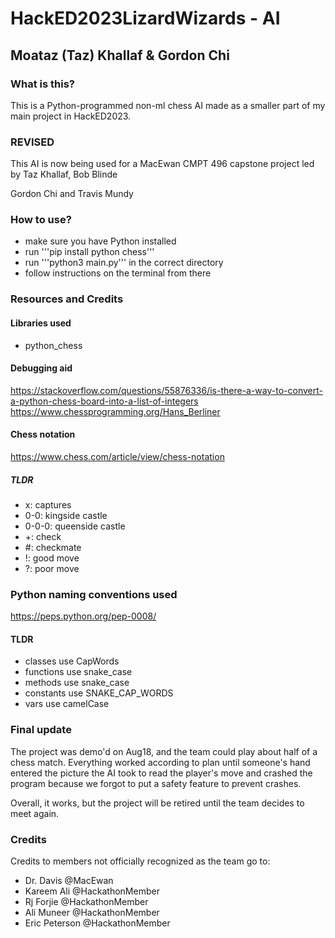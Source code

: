 # HackED2023LizardWizards - AI
## Moataz (Taz) Khallaf & Gordon Chi
### What is this?
This is a Python-programmed non-ml chess AI made as a smaller part of my main project in HackED2023.

### REVISED
This AI is now being used for a MacEwan CMPT 496 capstone project led by Taz Khallaf, Bob Blinde

Gordon Chi and Travis Mundy

### How to use?
- make sure you have Python installed
- run '''pip install python chess'''
- run '''python3 main.py''' in the correct directory
- follow instructions on the terminal from there

### Resources and Credits
#### Libraries used
- python_chess

#### Debugging aid
https://stackoverflow.com/questions/55876336/is-there-a-way-to-convert-a-python-chess-board-into-a-list-of-integers \
https://www.chessprogramming.org/Hans_Berliner

#### Chess notation
https://www.chess.com/article/view/chess-notation

##### TLDR
- x: captures
- 0-0: kingside castle
- 0-0-0: queenside castle
- +: check
- #: checkmate
- !: good move
- ?: poor move

### Python naming conventions used
https://peps.python.org/pep-0008/

#### TLDR
- classes use CapWords
- functions use snake_case
- methods use snake_case
- constants use SNAKE_CAP_WORDS
- vars use camelCase

### Final update
The project was demo'd on Aug18, and the team could play about half of a chess match.
Everything worked according to plan until someone's hand entered the picture the AI took
to read the player's move and crashed the program because we forgot to put a safety feature
to prevent crashes.

Overall, it works, but the project will be retired until the team decides to meet again.

### Credits
Credits to members not officially recognized as the team go to:
 - Dr. Davis @MacEwan
 - Kareem Ali @HackathonMember 
 - Rj Forjie @HackathonMember
 - Ali Muneer @HackathonMember
 - Eric Peterson @HackathonMember
